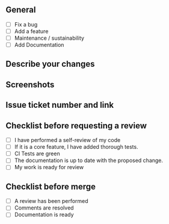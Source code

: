## General
 - [ ] Fix a bug
 - [ ] Add a feature
 - [ ] Maintenance / sustainability
 - [ ] Add Documentation

## Describe your changes

## Screenshots

## Issue ticket number and link

## Checklist before requesting a review
- [ ] I have performed a self-review of my code
- [ ] If it is a core feature, I have added thorough tests.
- [ ] CI Tests are green
- [ ] The documentation is up to date with the proposed change.
- [ ] My work is ready for review

## Checklist before merge
- [ ] A review has been performed
- [ ] Comments are resolved
- [ ] Documentation is ready